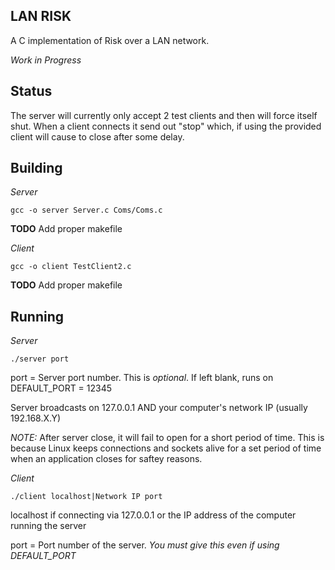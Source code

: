 LAN RISK
--------
A C implementation of Risk over a LAN network.

*Work in Progress*

Status
------
The server will currently only accept 2 test clients and then will force itself shut. When a client connects it send out "stop" which, if using the provided client will cause to close after some delay.


Building
--------
*Server*

    gcc -o server Server.c Coms/Coms.c

**TODO** Add proper makefile


*Client*

    gcc -o client TestClient2.c

**TODO** Add proper makefile


Running
-------
*Server*

    ./server port

port = Server port number. This is *optional*. If left blank, runs on DEFAULT_PORT = 12345

Server broadcasts on 127.0.0.1 AND your computer's network IP (usually 192.168.X.Y)

*NOTE:* After server close, it will fail to open for a short period of time. This is because Linux keeps connections and sockets alive for a set period of time when an application closes for saftey reasons.


*Client*

    ./client localhost|Network IP port

localhost if connecting via 127.0.0.1 or the IP address of the computer running the server

port = Port number of the server. *You must give this even if using DEFAULT_PORT*
